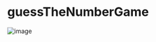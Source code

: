 # guessTheNumberGame
![image](https://github.com/user-attachments/assets/b7b89cd3-a4d1-45e4-8a12-4c8a98f82a1a)
